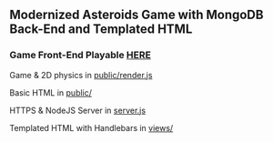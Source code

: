 ## Modernized Asteroids Game with MongoDB Back-End and Templated HTML

### Game Front-End Playable [HERE](https://lewis0305.github.io/asteroids/asteroids.html)

Game & 2D physics in [public/render.js](https://github.com/osu-cs290-f19/final-project-jonathan-sam-nico-zhaoxiang/blob/master/public/render.js)

Basic HTML in [public/](https://github.com/osu-cs290-f19/final-project-jonathan-sam-nico-zhaoxiang/tree/master/public)

HTTPS & NodeJS Server in [server.js](https://github.com/osu-cs290-f19/final-project-jonathan-sam-nico-zhaoxiang/blob/master/server.js)

Templated HTML with Handlebars in [views/](https://github.com/osu-cs290-f19/final-project-jonathan-sam-nico-zhaoxiang/tree/master/views)
